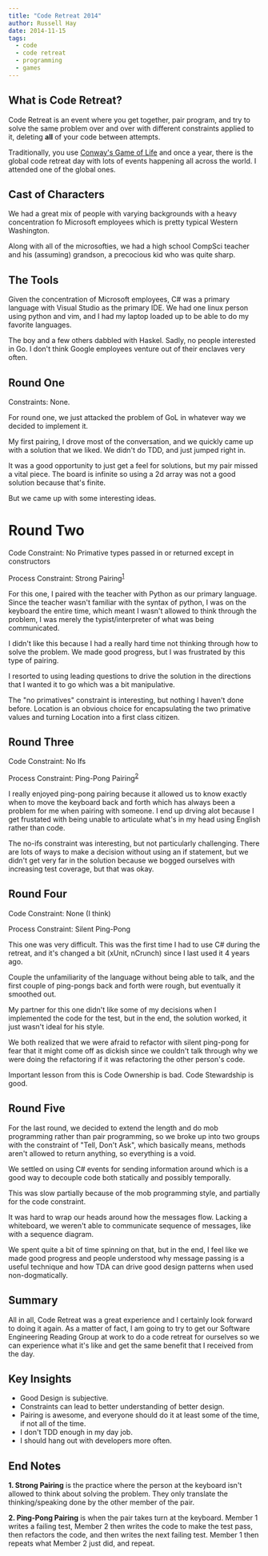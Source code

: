 ```yaml
---
title: "Code Retreat 2014"
author: Russell Hay
date: 2014-11-15
tags:
  - code
  - code retreat
  - programming
  - games
---
```

## What is Code Retreat?

Code Retreat is an event where you get together, pair program, and try to solve the same problem over and over with different constraints applied to it, deleting **all** of your code between attempts.

Traditionally, you use [Conway's Game of Life](http://en.wikipedia.org/wiki/Conway%27s_Game_of_Life) and once a year, there is the global code retreat day with lots of events happening all across the world.  I attended one of the global ones.

## Cast of Characters

We had a great mix of people with varying backgrounds with a heavy concentration fo Microsoft employees which is pretty typical Western Washington.

Along with all of the microsofties, we had a high school CompSci teacher and his (assuming) grandson, a precocious kid who was quite sharp.

## The Tools

Given the concentration of Microsoft employees, C# was a primary language with Visual Studio as the primary IDE.  We had one linux person using python and vim, and I had my laptop loaded up to be able to do my favorite languages.

The boy and a few others dabbled with Haskel.  Sadly, no people interested in Go.  I don't think Google employees venture out of their enclaves very often.

## Round One
Constraints: None.

For round one, we just attacked the problem of GoL in whatever way we decided to implement it.

My first pairing, I drove most of the conversation, and we quickly came up with a solution that we liked.  We didn't do TDD, and just jumped right in.

It was a good opportunity to just get a feel for solutions, but my pair missed a vital piece.  The board is infinite so using a 2d array was not a good solution because that's finite.

But we came up with some interesting ideas.

# Round Two

Code Constraint: No Primative types passed in or returned except in constructors

Process Constraint: Strong Pairing<sup>[1](#footnote_1)</sup>

For this one, I paired with the teacher with Python as our primary language.  Since the teacher wasn't familiar with the syntax of python, I was on the keyboard the entire time, which meant I wasn't allowed to think through the problem, I was merely the typist/interpreter of what was being communicated.

I didn't like this because I had a really hard time not thinking through how to solve the problem.  We made good progress, but I was frustrated by this type of pairing.

I resorted to using leading questions to drive the solution in the directions that I wanted it to go which was a bit manipulative.

The "no primatives" constraint is interesting, but nothing I haven't done before.  Location is an obvious choice for encapsulating the two primative values and turning Location into a first class citizen.

## Round Three

Code Constraint: No Ifs

Process Constraint: Ping-Pong Pairing<sup>[2](#footnote_2)</sup>

I really enjoyed ping-pong pairing because it allowed us to know exactly when to move the keyboard back and forth which has always been a problem for me when pairing with someone.  I end up drving alot because I get frustated with being unable to articulate what's in my head using English rather than code.

The no-ifs constraint was interesting, but not particularly challenging.  There are lots of ways to make a decision without using an if statement, but we didn't get very far in the solution because we bogged ourselves with increasing test coverage, but that was okay.

## Round Four

Code Constraint: None (I think)

Process Constraint: Silent Ping-Pong

This one was very difficult.  This was the first time I had to use C# during the retreat, and it's changed a bit (xUnit, nCrunch) since I last used it 4 years ago.

Couple the unfamiliarity of the language without being able to talk, and the first couple of ping-pongs back and forth were rough, but eventually it smoothed out.

My partner for this one didn't like some of my decisions when I implemented the code for the test, but in the end, the solution worked, it just wasn't ideal for his style.

We both realized that we were afraid to refactor with silent ping-pong for fear that it might come off as dickish since we couldn't talk through why we were doing the refactoring if it was refactoring the other person's code.

Important lesson from this is Code Ownership is bad.  Code Stewardship is good.

## Round Five

For the last round, we decided to extend the length and do mob programming rather than pair programming, so we broke up into two groups with the constraint of "Tell, Don't Ask", which basically means, methods aren't allowed to return anything, so everything is a void.

We settled on using C# events for sending information around which is a good way to decouple code both statically and possibly temporally.

This was slow partially because of the mob programming style, and partially for the code constraint.

It was hard to wrap our heads around how the messages flow.  Lacking a whiteboard, we weren't able to communicate sequence of messages, like with a sequence diagram.

We spent quite a bit of time spinning on that, but in the end, I feel like we made good progress and people understood why message passing is a useful technique and how TDA can drive good design patterns when used non-dogmatically.

## Summary

All in all, Code Retreat was a great experience and I certainly look forward to doing it again.  As a matter of fact, I am going to try to get our Software Engineering Reading Group at work to do a code retreat for ourselves so we can experience what it's like and get the same benefit that I received from the day.

## Key Insights

* Good Design is subjective.
* Constraints can lead to better understanding of better design.
* Pairing is awesome, and everyone should do it at least some of the time, if not all of the time.
* I don't TDD enough in my day job.
* I should hang out with developers more often.

## End Notes

**<a name="footnote_1">1.</a> Strong Pairing** is the practice where the person at the keyboard isn't allowed to think about solving the problem.  They only translate the thinking/speaking done by the other member of the pair.

**<a name="footnote_2">2.</a> Ping-Pong Pairing** is when the pair takes turn at the keyboard.  Member 1 writes a failing test, Member 2 then writes the code to make the test pass, then refactors the code, and then writes the next failing test.  Member 1 then repeats what Member 2 just did, and repeat.
